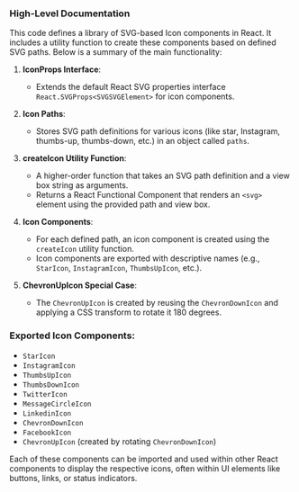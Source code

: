 ### High-Level Documentation

This code defines a library of SVG-based Icon components in React. It includes a utility function to create these components based on defined SVG paths. Below is a summary of the main functionality:

1. **IconProps Interface**:
   - Extends the default React SVG properties interface `React.SVGProps<SVGSVGElement>` for icon components.

2. **Icon Paths**:
   - Stores SVG path definitions for various icons (like star, Instagram, thumbs-up, thumbs-down, etc.) in an object called `paths`.

3. **createIcon Utility Function**:
   - A higher-order function that takes an SVG path definition and a view box string as arguments.
   - Returns a React Functional Component that renders an `<svg>` element using the provided path and view box.

4. **Icon Components**:
   - For each defined path, an icon component is created using the `createIcon` utility function.
   - Icon components are exported with descriptive names (e.g., `StarIcon`, `InstagramIcon`, `ThumbsUpIcon`, etc.).

5. **ChevronUpIcon Special Case**:
   - The `ChevronUpIcon` is created by reusing the `ChevronDownIcon` and applying a CSS transform to rotate it 180 degrees.

### Exported Icon Components:
- `StarIcon`
- `InstagramIcon`
- `ThumbsUpIcon`
- `ThumbsDownIcon`
- `TwitterIcon`
- `MessageCircleIcon`
- `LinkedinIcon`
- `ChevronDownIcon`
- `FacebookIcon`
- `ChevronUpIcon` (created by rotating `ChevronDownIcon`)

Each of these components can be imported and used within other React components to display the respective icons, often within UI elements like buttons, links, or status indicators.